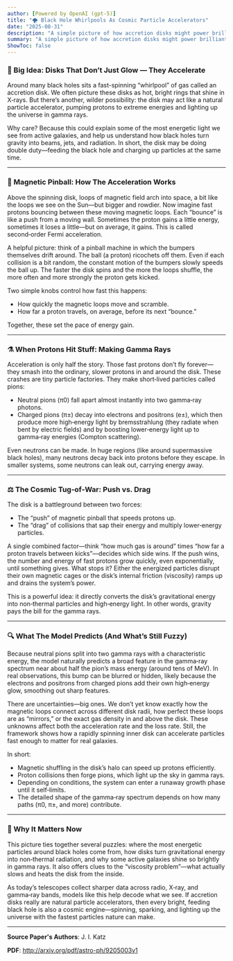 ```yaml
---
author: [Powered by OpenAI (gpt-5)]
title: "🌪️ Black Hole Whirlpools As Cosmic Particle Accelerators"
date: "2025-08-31"
description: "A simple picture of how accretion disks might power brilliant gamma rays and cosmic jets"
summary: "A simple picture of how accretion disks might power brilliant gamma rays and cosmic jets"
ShowToc: false
---
```


### 🌌 Big Idea: Disks That Don’t Just Glow — They Accelerate

Around many black holes sits a fast-spinning “whirlpool” of gas called an accretion disk. We often picture these disks as hot, bright rings that shine in X‑rays. But there’s another, wilder possibility: the disk may act like a natural particle accelerator, pumping protons to extreme energies and lighting up the universe in gamma rays.

Why care? Because this could explain some of the most energetic light we see from active galaxies, and help us understand how black holes turn gravity into beams, jets, and radiation. In short, the disk may be doing double duty—feeding the black hole and charging up particles at the same time.

---

### 🧲 Magnetic Pinball: How The Acceleration Works

Above the spinning disk, loops of magnetic field arch into space, a bit like the loops we see on the Sun—but bigger and rowdier. Now imagine fast protons bouncing between these moving magnetic loops. Each “bounce” is like a push from a moving wall. Sometimes the proton gains a little energy, sometimes it loses a little—but on average, it gains. This is called second‑order Fermi acceleration.

A helpful picture: think of a pinball machine in which the bumpers themselves drift around. The ball (a proton) ricochets off them. Even if each collision is a bit random, the constant motion of the bumpers slowly speeds the ball up. The faster the disk spins and the more the loops shuffle, the more often and more strongly the proton gets kicked.

Two simple knobs control how fast this happens:
- How quickly the magnetic loops move and scramble.
- How far a proton travels, on average, before its next “bounce.”

Together, these set the pace of energy gain.

---

### ⚗️ When Protons Hit Stuff: Making Gamma Rays

Acceleration is only half the story. Those fast protons don’t fly forever—they smash into the ordinary, slower protons in and around the disk. These crashes are tiny particle factories. They make short‑lived particles called pions:
- Neutral pions (π0) fall apart almost instantly into two gamma‑ray photons.
- Charged pions (π±) decay into electrons and positrons (e±), which then produce more high‑energy light by bremsstrahlung (they radiate when bent by electric fields) and by boosting lower‑energy light up to gamma‑ray energies (Compton scattering).

Even neutrons can be made. In huge regions (like around supermassive black holes), many neutrons decay back into protons before they escape. In smaller systems, some neutrons can leak out, carrying energy away.

---

### ⚖️ The Cosmic Tug‑of‑War: Push vs. Drag

The disk is a battleground between two forces:
- The “push” of magnetic pinball that speeds protons up.
- The “drag” of collisions that sap their energy and multiply lower‑energy particles.

A single combined factor—think “how much gas is around” times “how far a proton travels between kicks”—decides which side wins. If the push wins, the number and energy of fast protons grow quickly, even exponentially, until something gives. What stops it? Either the energized particles disrupt their own magnetic cages or the disk’s internal friction (viscosity) ramps up and drains the system’s power.

This is a powerful idea: it directly converts the disk’s gravitational energy into non‑thermal particles and high‑energy light. In other words, gravity pays the bill for the gamma rays.

---

### 🔍 What The Model Predicts (And What’s Still Fuzzy)

Because neutral pions split into two gamma rays with a characteristic energy, the model naturally predicts a broad feature in the gamma‑ray spectrum near about half the pion’s mass energy (around tens of MeV). In real observations, this bump can be blurred or hidden, likely because the electrons and positrons from charged pions add their own high‑energy glow, smoothing out sharp features.

There are uncertainties—big ones. We don’t yet know exactly how the magnetic loops connect across different disk radii, how perfect these loops are as “mirrors,” or the exact gas density in and above the disk. These unknowns affect both the acceleration rate and the loss rate. Still, the framework shows how a rapidly spinning inner disk can accelerate particles fast enough to matter for real galaxies.

In short:
- Magnetic shuffling in the disk’s halo can speed up protons efficiently.
- Proton collisions then forge pions, which light up the sky in gamma rays.
- Depending on conditions, the system can enter a runaway growth phase until it self‑limits.
- The detailed shape of the gamma‑ray spectrum depends on how many paths (π0, π±, and more) contribute.

---

### 🚀 Why It Matters Now

This picture ties together several puzzles: where the most energetic particles around black holes come from, how disks turn gravitational energy into non‑thermal radiation, and why some active galaxies shine so brightly in gamma rays. It also offers clues to the “viscosity problem”—what actually slows and heats the disk from the inside.

As today’s telescopes collect sharper data across radio, X‑ray, and gamma‑ray bands, models like this help decode what we see. If accretion disks really are natural particle accelerators, then every bright, feeding black hole is also a cosmic engine—spinning, sparking, and lighting up the universe with the fastest particles nature can make.

---

**Source Paper's Authors**: J. I. Katz

**PDF**: http://arxiv.org/pdf/astro-ph/9205003v1
